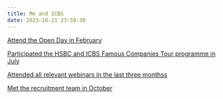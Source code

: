```yaml
---
title: Me and ICBS
date: 2023-10-21 23:59:30
---
```


[Attend the Open Day in February](/meicbc/ao.html)

[Participated the HSBC and ICBS Famous Companies Tour programme in July](/meicbc/pt.html)

[Attended all relevant webinars in the last three monthss](/meicbc/aa.html)

[Met the recruitment team in October](/meicbc/mt.html)